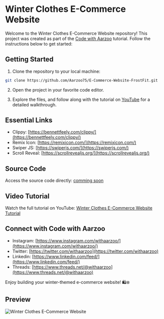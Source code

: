 # Winter Clothes E-Commerce Website

Welcome to the Winter Clothes E-Commerce Website repository! This project was created as part of the [Code with Aarzoo](https://www.youtube.com/@codewithaarzoo) tutorial. Follow the instructions below to get started:

## Getting Started

1. Clone the repository to your local machine:

```bash
git clone https://github.com/Aarzoo75/E-Commerce-Website-FrostFit.git
```

2. Open the project in your favorite code editor.

3. Explore the files, and follow along with the tutorial on [YouTube](https://youtu.be/hwvjhS5Ut_k) for a detailed walkthrough.

## Essential Links

- Clippy: [https://bennettfeely.com/clippy/](https://bennettfeely.com/clippy/)
- Remix Icon: [https://remixicon.com/](https://remixicon.com/)
- Swiper JS: [https://swiperjs.com/](https://swiperjs.com/)
- Scroll Reveal: [https://scrollrevealjs.org/](https://scrollrevealjs.org/)

## Source Code

Access the source code directly: [comming soon]()

## Video Tutorial

Watch the full tutorial on YouTube: [Winter Clothes E-Commerce Website Tutorial](https://youtu.be/hwvjhS5Ut_k)

## Connect with Code with Aarzoo

- Instagram: [https://www.instagram.com/withaarzoo/](https://www.instagram.com/withaarzoo/)
- Twitter: [https://twitter.com/withaarzoo](https://twitter.com/withaarzoo)
- Linkedin: [https://www.linkedin.com/feed/](https://www.linkedin.com/feed/)
- Threads: [https://www.threads.net/@withaarzoo](https://www.threads.net/@withaarzoo)

Enjoy building your winter-themed e-commerce website! 🛍️❄️

## Preview
![Winter Clothes E-Commerce Website](https://github.com/Aarzoo75/E-Commerce-Website-FrostFit/assets/59678435/5c390675-bc87-40c0-995a-7a4164ab625d)
